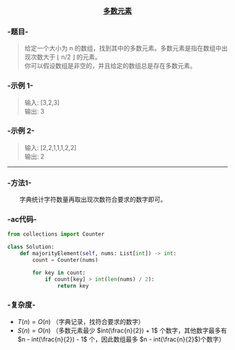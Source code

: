 ### <center> [多数元素](https://leetcode-cn.com/problems/majority-element/) </center>

### -题目-
> 给定一个大小为 n 的数组，找到其中的多数元素。多数元素是指在数组中出现次数大于 ⌊ n/2 ⌋ 的元素。  
> 你可以假设数组是非空的，并且给定的数组总是存在多数元素。

### -示例 1-
> 输入: [3,2,3]  
> 输出: 3

### -示例 2-
> 输入: [2,2,1,1,1,2,2]  
> 输出: 2

---

### -方法1-
&emsp;&emsp;字典统计字符数量再取出现次数符合要求的数字即可。

### -ac代码-
```py
from collections import Counter

class Solution:
    def majorityElement(self, nums: List[int]) -> int:
        count = Counter(nums)

        for key in count:
            if count[key] > int(len(nums) / 2):
                return key
```

### -复杂度-
+ $T(n) = O(n)$ （字典记录，找符合要求的数字）
+ $S(n) = O(n)$ （多数元素最少 $int(\frac{n}{2}) + 1$ 个数字，其他数字最多有 $n - int(\frac{n}{2}) - 1$ 个，因此数组最多 $n - int(\frac{n}{2}$)个数字）

